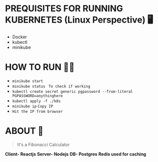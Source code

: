 # PREQUISITES FOR RUNNING KUBERNETES (Linux Perspective) :desktop_computer:

- Docker 
- kubectl 
- minikube

# HOW TO RUN :running_man:

- ```minikube start ```
- ```minikube status ``` `To check if working`
- ```kubectl create secret generic pgpassword --from-literal PGPASSWORD=anythinghere```
- ```kubectl apply -f ./k8s ```
- ```minikube ip``` `Copy IP`
-  `Hit the IP from browser`

# ABOUT :metal:

> It's a Fibonacci Calculator

**Client- Reactjs**
**Server- Nodejs**
**DB- Postgres**
**Redis used for caching**



